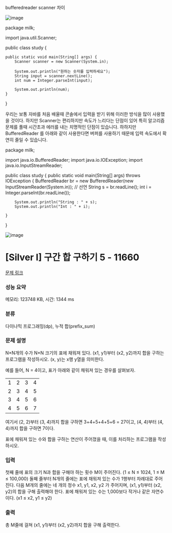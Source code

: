 bufferedreader scanner 차이

![image](https://user-images.githubusercontent.com/42260010/182291315-aaeb2ebf-8778-4de6-882c-4e6ecaeb672f.png)

package milk;

import java.util.Scanner;

public class study {

	public static void main(String[] args) {
		Scanner scanner = new Scanner(System.in);

		System.out.println("원하는 숫자를 입력하세요");
		String input = scanner.nextLine();
		int num = Integer.parseInt(input);

		System.out.println(num);
	}

}


우리는 보통 자바를 처음 배울때 콘솔에서 입력을 받기 위해 이러한 방식을 많이 사용했을 것이다. 하지만 Scanner는 편리하지만 속도가 느리다는 단점이 있어 특히 알고리즘 문제를 풀때 시간초과 에러를 내는 치명적인 단점이 있습니다. 하하지만  BufferedReader 를 아래와 같이 사용한다면 버퍼를 사용하기 때문에 입력 속도에서 확연히 줄일 수 있습니다.

package milk;

import java.io.BufferedReader;
import java.io.IOException;
import java.io.InputStreamReader;

public class study {
	public static void main(String[] args) throws IOException {
		BufferedReader br = new BufferedReader(new InputStreamReader(System.in)); // 선언
		String s = br.readLine(); 
		int i = Integer.parseInt(br.readLine()); 
		
		System.out.println("String : " + s);
		System.out.println("Int : " + i);
		
	}
}

![image](https://user-images.githubusercontent.com/42260010/182293826-e750cd85-a60d-4fde-a686-01de85a3a028.png)


# [Silver I] 구간 합 구하기 5 - 11660 

[문제 링크](https://www.acmicpc.net/problem/11660) 

### 성능 요약

메모리: 123748 KB, 시간: 1344 ms

### 분류

다이나믹 프로그래밍(dp), 누적 합(prefix_sum)

### 문제 설명

<p>N×N개의 수가 N×N 크기의 표에 채워져 있다. (x1, y1)부터 (x2, y2)까지 합을 구하는 프로그램을 작성하시오. (x, y)는 x행 y열을 의미한다.</p>

<p>예를 들어, N = 4이고, 표가 아래와 같이 채워져 있는 경우를 살펴보자.</p>

<table class="table table-bordered" style="line-height:20.8px; width:158px">
	<tbody>
		<tr>
			<td style="text-align:center">1</td>
			<td style="text-align:center">2</td>
			<td style="text-align:center">3</td>
			<td style="text-align:center">4</td>
		</tr>
		<tr>
			<td style="text-align:center">2</td>
			<td style="text-align:center">3</td>
			<td style="text-align:center">4</td>
			<td style="text-align:center">5</td>
		</tr>
		<tr>
			<td style="text-align:center">3</td>
			<td style="text-align:center">4</td>
			<td style="text-align:center">5</td>
			<td style="text-align:center">6</td>
		</tr>
		<tr>
			<td style="text-align:center">4</td>
			<td style="text-align:center">5</td>
			<td style="text-align:center">6</td>
			<td style="text-align:center">7</td>
		</tr>
	</tbody>
</table>

<p>여기서 (2, 2)부터 (3, 4)까지 합을 구하면 3+4+5+4+5+6 = 27이고, (4, 4)부터 (4, 4)까지 합을 구하면 7이다.</p>

<p>표에 채워져 있는 수와 합을 구하는 연산이 주어졌을 때, 이를 처리하는 프로그램을 작성하시오.</p>

### 입력 

 <p>첫째 줄에 표의 크기 N과 합을 구해야 하는 횟수 M이 주어진다. (1 ≤ N ≤ 1024, 1 ≤ M ≤ 100,000) 둘째 줄부터 N개의 줄에는 표에 채워져 있는 수가 1행부터 차례대로 주어진다. 다음 M개의 줄에는 네 개의 정수 x1, y1, x2, y2 가 주어지며, (x1, y1)부터 (x2, y2)의 합을 구해 출력해야 한다. 표에 채워져 있는 수는 1,000보다 작거나 같은 자연수이다. (x1 ≤ x2, y1 ≤ y2)</p>

### 출력 

 <p>총 M줄에 걸쳐 (x1, y1)부터 (x2, y2)까지 합을 구해 출력한다.</p>


